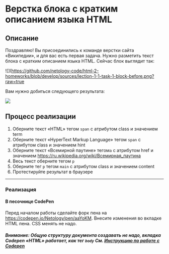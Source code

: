 # Верстка блока с кратким описанием языка HTML

## Описание

Поздравляю! Вы присоединились к команде верстки сайта «Википедии», и для вас есть первая задача. Нужно разметить текст блока с кратким описанием языка HTML.  Сейчас блок выглядит так:

![](https://github.com/netology-code/html-2-homeworks/blob/develop/sources/lection-1-1-task-1-block-before.png?raw=true

Вам нужно добиться следующего результата:

![](https://github.com/netology-code/html-2-homeworks/blob/develop/sources/lection-1-1-task-1-block-after.png?raw=true)

## Процесс реализации

1. Оберните текст «HTML» тегом `span` с атрибутом class  и значением term
2. Оберните текст «HyperText Markup Language» тегом `span` с атрибутом class  и значением hint
3. Оберните текст «Всемирной паутине» тегом`a` с атрибутом href и значением https://ru.wikipedia.org/wiki/Всемирная_паутина
4. Весь текст оберните тегом `p`
5. Оберните тег `p` тегом `main` с атрибутом class и значением content
6. Протестируйте результат в браузере

---

### Реализация

#### В песочнице CodePen

Перед началом работы сделайте форк пена на https://codepen.io/Netology/pen/aaYoKM. Внесите изменения во вкладке HTML пена. CSS менять не надо.

##### Внимание: Общую структуру документа создавать не надо, вкладка Codepen «HTML» работает, как тег `body` См. [Инструкцию по работе с Codepen](https://netology-university.bitbucket.io/guides/wm/codepen-guide/)
